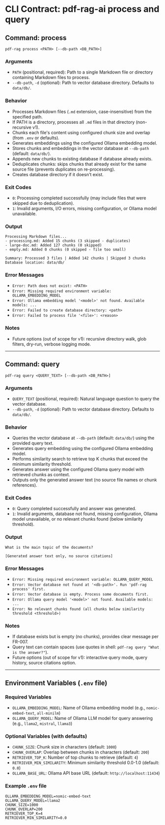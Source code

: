 # CLI Contract: pdf-rag-ai process and query

## Command: process

```
pdf-rag process <PATH> [--db-path <DB_PATH>]
```

### Arguments
- `PATH` (positional, required): Path to a single Markdown file or directory containing Markdown files to process.
- `--db-path`, `-d` (optional): Path to vector database directory. Defaults to `data/db/`.

### Behavior
- Processes Markdown files (`.md` extension, case-insensitive) from the specified path.
- If PATH is a directory, processes all `.md` files in that directory (non-recursive v1).
- Chunks each file's content using configured chunk size and overlap (from `.env` or defaults).
- Generates embeddings using the configured Ollama embedding model.
- Stores chunks and embeddings in the vector database at `--db-path` (default: `data/db/`).
- Appends new chunks to existing database if database already exists.
- Deduplicates chunks: skips chunks that already exist for the same source file (prevents duplicates on re-processing).
- Creates database directory if it doesn't exist.

### Exit Codes
- `0`: Processing completed successfully (may include files that were skipped due to deduplication).
- `1`: Invalid arguments, I/O errors, missing configuration, or Ollama model unavailable.

### Output
```
Processing Markdown files...
- processing.md: Added 15 chunks (3 skipped - duplicates)
- large-doc.md: Added 127 chunks (0 skipped)
- empty.md: Added 0 chunks (0 skipped - file too small)

Summary: Processed 3 files | Added 142 chunks | Skipped 3 chunks
Database location: data/db/
```

### Error Messages
- `Error: Path does not exist: <PATH>`
- `Error: Missing required environment variable: OLLAMA_EMBEDDING_MODEL`
- `Error: Ollama embedding model '<model>' not found. Available models: ...`
- `Error: Failed to create database directory: <path>`
- `Error: Failed to process file '<file>': <reason>`

### Notes
- Future options (out of scope for v1): recursive directory walk, glob filters, dry-run, verbose logging mode.

---

## Command: query

```
pdf-rag query <QUERY_TEXT> [--db-path <DB_PATH>]
```

### Arguments
- `QUERY_TEXT` (positional, required): Natural language question to query the vector database.
- `--db-path`, `-d` (optional): Path to vector database directory. Defaults to `data/db/`.

### Behavior
- Queries the vector database at `--db-path` (default: `data/db/`) using the provided query text.
- Generates query embedding using the configured Ollama embedding model.
- Performs similarity search to retrieve top K chunks that exceed the minimum similarity threshold.
- Generates answer using the configured Ollama query model with retrieved chunks as context.
- Outputs only the generated answer text (no source file names or chunk references).

### Exit Codes
- `0`: Query completed successfully and answer was generated.
- `1`: Invalid arguments, database not found, missing configuration, Ollama model unavailable, or no relevant chunks found (below similarity threshold).

### Output
```
What is the main topic of the documents?

[Generated answer text only, no source citations]
```

### Error Messages
- `Error: Missing required environment variable: OLLAMA_QUERY_MODEL`
- `Error: Vector database not found at '<db-path>'. Run 'pdf-rag process' first.`
- `Error: Vector database is empty. Process some documents first.`
- `Error: Ollama query model '<model>' not found. Available models: ...`
- `Error: No relevant chunks found (all chunks below similarity threshold <threshold>)`

### Notes
- If database exists but is empty (no chunks), provides clear message per FR-007.
- Query text can contain spaces (use quotes in shell: `pdf-rag query "What is the answer?"`).
- Future options (out of scope for v1): interactive query mode, query history, source citations option.

---

## Environment Variables (`.env` file)

### Required Variables
- `OLLAMA_EMBEDDING_MODEL`: Name of Ollama embedding model (e.g., `nomic-embed-text`, `all-minilm`)
- `OLLAMA_QUERY_MODEL`: Name of Ollama LLM model for query answering (e.g., `llama2`, `mistral`, `llama3`)

### Optional Variables (with defaults)
- `CHUNK_SIZE`: Chunk size in characters (default: `1000`)
- `CHUNK_OVERLAP`: Overlap between chunks in characters (default: `200`)
- `RETRIEVER_TOP_K`: Number of top chunks to retrieve (default: `4`)
- `RETRIEVER_MIN_SIMILARITY`: Minimum similarity threshold 0.0-1.0 (default: `0.0`)
- `OLLAMA_BASE_URL`: Ollama API base URL (default: `http://localhost:11434`)

### Example `.env` file
```env
OLLAMA_EMBEDDING_MODEL=nomic-embed-text
OLLAMA_QUERY_MODEL=llama2
CHUNK_SIZE=1000
CHUNK_OVERLAP=200
RETRIEVER_TOP_K=4
RETRIEVER_MIN_SIMILARITY=0.0
```

